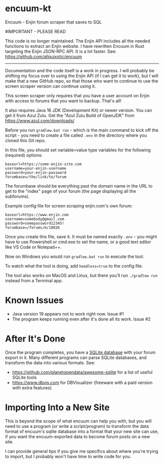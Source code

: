 # encuum-kt
Encuum - Enjin forum scraper that saves to SQL

#IMPORTANT - PLEASE READ

This code is no longer maintained. The Enjin API includes all the needed functions to extract an Enjin website. I have rewritten Encuum in Rust targeting the Enjin JSON-RPC API. It is a lot faster. See: https://github.com/allquixotic/encuum

--------

Documentation and the code itself is a work in progress. I will probably be shifting my focus over to using the Enjin API (if I can get it to work), but I will make that a new GitHub repo, so that those who want to continue to use the screen scraper version can continue using it.

This screen scraper only requires that you have a user account on Enjin with access to forums that you want to backup. That's all!

It also requires Java 16 JDK (Development Kit) or newer version. You can get it from Azul Zulu. Get the "Azul Zulu Build of OpenJDK" from https://www.azul.com/downloads/

Before you run `gradlew.bat run` - which is the main command to kick off the script - you need to create a file called `.env` in the directory where you cloned this Git repo.

In this file, you should set variable=value type variables for the following (required) options:

```
baseurl=https://some-enjin-site.com
username=your-enjin-username
password=your-enjin-password
forumbase=/the/link/to/forum
```

The forumbase should be everything past the domain name in the URL to get to the "index" page of your forum (the page displaying all the subforums).

Example config file for screen scraping enjin.com's own forum:

```
baseurl=https://www.enjin.com
username=somebody@gmail.com
password=somepassword12345!
forumbase=/forums/m/10826
```

Once you create this file, save it. It must be named exactly `.env` - you might have to use Powershell or cmd.exe to set the name, or a good text editor like VS Code or Notepad++.

Now on Windows you would run `gradlew.bat run` to execute the tool.

To watch what the tool is doing, add `headless=true` to the config file.

The tool also works on MacOS and Linux, but there you'll run `./gradlew run` instead from a Terminal app.

# Known Issues

 - Java version 19 appears not to work right now. Issue #1
 - The program keeps running even after it's done all its work. Issue #2

# After It's Done

Once the program completes, you have a [SQLite database](https://sqlite.org/index.html) with your forum export in it. Many different programs can parse SQLite databases, and transform the data into various formats. See: 

 - https://github.com/planetopendata/awesome-sqlite for a list of useful SQLite tools
 - https://www.dbvis.com for DBVisualizer (freeware with a paid version with extra features) 

# Importing Into a New Site

This is beyond the scope of what encuum can help you with, but you will need to use a program (or write a script/program) to transform the data format of encuum's sqlite database into a format that your new site can use, if you want the encuum-exported data to become forum posts on a new site.

I can provide general tips if you give me specifics about where you're trying to import, but I probably won't have time to write code for you.

